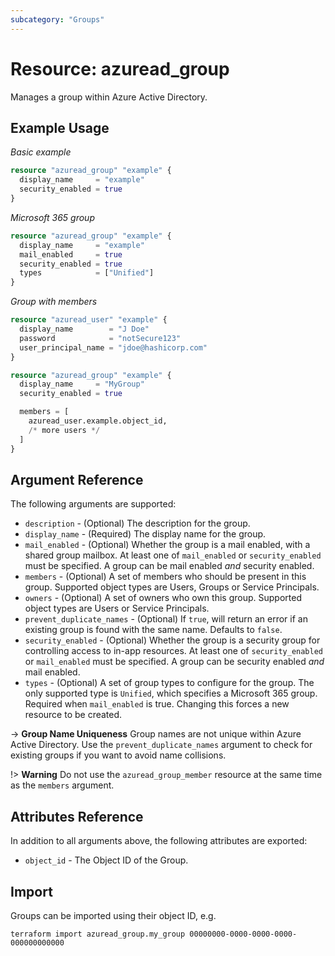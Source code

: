```yaml
---
subcategory: "Groups"
---
```


# Resource: azuread_group

Manages a group within Azure Active Directory.

## Example Usage

*Basic example*

```terraform
resource "azuread_group" "example" {
  display_name     = "example"
  security_enabled = true
}
```

*Microsoft 365 group*

```terraform
resource "azuread_group" "example" {
  display_name     = "example"
  mail_enabled     = true
  security_enabled = true
  types            = ["Unified"]
}
```

*Group with members*

```terraform
resource "azuread_user" "example" {
  display_name        = "J Doe"
  password            = "notSecure123"
  user_principal_name = "jdoe@hashicorp.com"
}

resource "azuread_group" "example" {
  display_name     = "MyGroup"
  security_enabled = true

  members = [
    azuread_user.example.object_id,
    /* more users */
  ]
}
```

## Argument Reference

The following arguments are supported:

* `description` - (Optional) The description for the group.
* `display_name` - (Required) The display name for the group.
* `mail_enabled` - (Optional) Whether the group is a mail enabled, with a shared group mailbox. At least one of `mail_enabled` or `security_enabled` must be specified. A group can be mail enabled _and_ security enabled.
* `members` - (Optional) A set of members who should be present in this group. Supported object types are Users, Groups or Service Principals.
* `owners` - (Optional) A set of owners who own this group. Supported object types are Users or Service Principals.
* `prevent_duplicate_names` - (Optional) If `true`, will return an error if an existing group is found with the same name. Defaults to `false`.
* `security_enabled` - (Optional) Whether the group is a security group for controlling access to in-app resources. At least one of `security_enabled` or `mail_enabled` must be specified. A group can be security enabled _and_ mail enabled.
* `types` - (Optional) A set of group types to configure for the group. The only supported type is `Unified`, which specifies a Microsoft 365 group. Required when `mail_enabled` is true. Changing this forces a new resource to be created.

-> **Group Name Uniqueness** Group names are not unique within Azure Active Directory. Use the `prevent_duplicate_names` argument to check for existing groups if you want to avoid name collisions.

!> **Warning** Do not use the `azuread_group_member` resource at the same time as the `members` argument.

## Attributes Reference

In addition to all arguments above, the following attributes are exported:

* `object_id` - The Object ID of the Group.

## Import

Groups can be imported using their object ID, e.g.

```shell
terraform import azuread_group.my_group 00000000-0000-0000-0000-000000000000
```
